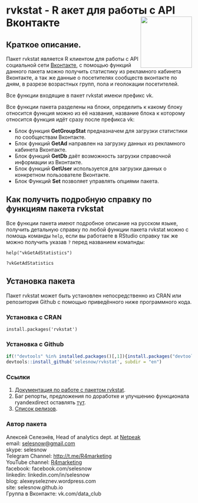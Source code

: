 # rvkstat - R акет для работы с API Вконтакте<a href='https://selesnow.github.io/rvkstat/'><img src='https://raw.githubusercontent.com/selesnow/rvkstat/master/inst/logo/rvkstat.png' align="right" height="139" /></a>

## Краткое описание.

Пакет rvkstat является R клиентом для работы с API социальной сети [Вконтакте](https://vk.com/), с помощью функций данного пакета можно получить статистику из рекламного кабинета Вконтакте, а так же данные о посетителях сообществ вконтакте по дням, в разрезе возрастных групп, пола и геолокации посетителей.

Все функции входящие в пакет rvkstat имеюи префикс vk.

Все функции пакета разделены на блоки, определить к какому блоку относится функция можно из её названия, название блока к которому относится функция идёт сразу после префикса vk:

* Блок функция **GetGroupStat** предназначем для загрузки статистики по сообществам Вконтакте.
* Блок функций **GetAd** направлен на загрузку данных из рекламного кабинета Вконтакте.
* Блок функций **GetDb** даёт возможность загрузки справочной информации из Вконтакте.
* Блок функций **GetUser** используется для загрузки данных о конкретном пользователе Вконтакте.
* Блок Функций **Set** позволяет управлять опциями пакета.

## Как получить подробную справку по функциям пакета rvkstat
Все функции пакета имеют подробное описание на русском языке, получить детальную справку по любой функции пакета rvkstat можно с помощь команды `help`, если вы работаете в RStudio справку так же можно получить указав `?` перед названием комапнды:

`help("vkGetAdStatistics")`	

`?vkGetAdStatistics`

## Установка пакета
Пакет rvkstat может быть установлен непосредственно из CRAN или репозитория Github с помощью приведённого ниже программного кода.

### Установка с CRAN
```
install.packages('rvkstat')
```
### Установка с Github
```r
if(!"devtools" %in% installed.packages()[,1]){install.packages("devtools")}
devtools::install_github('selesnow/rvkstat', subdir = "en")
```

### Ссылки
1. [Документация по работе с пакетом rvkstat](https://selesnow.github.io/rvkstat/).
2. Баг репорты, предложения по доработке и улучшению функционала ryandexdirect оставлять [тут](https://github.com/selesnow/rvkstat/issues). 
3. [Список релизов](https://github.com/selesnow/rvkstat/releases).

### Автор пакета
Алексей Селезнёв, Head of analytics dept. at [Netpeak](https://netpeak.net)
<Br>email: selesnow@gmail.com
<Br>skype: selesnow
<Br>Telegram Channel: http://t.me/R4marketing
<Br>YouTube channel: [R4marketing](https://www.youtube.com/R4marketing?sub_confirmation=1)
<Br>facebook: facebook.com/selesnow
<Br>linkedin: linkedin.com/in/selesnow
<Br>blog: alexeyseleznev.wordpress.com
<Br>site: selesnow.github.io
<Br>Группа в Вконтакте: vk.com/data_club
